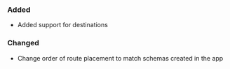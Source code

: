 ### Added
- Added support for destinations 

### Changed
- Change order of route placement to match schemas created in the app
